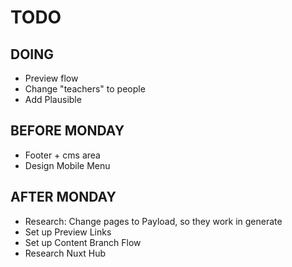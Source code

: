 # TODO


## DOING
- Preview flow
- Change "teachers" to people
- Add Plausible

## BEFORE MONDAY
- Footer + cms area
- Design Mobile Menu


## AFTER MONDAY
- Research: Change pages to Payload, so they work in generate
- Set up Preview Links
- Set up Content Branch Flow
- Research Nuxt Hub

